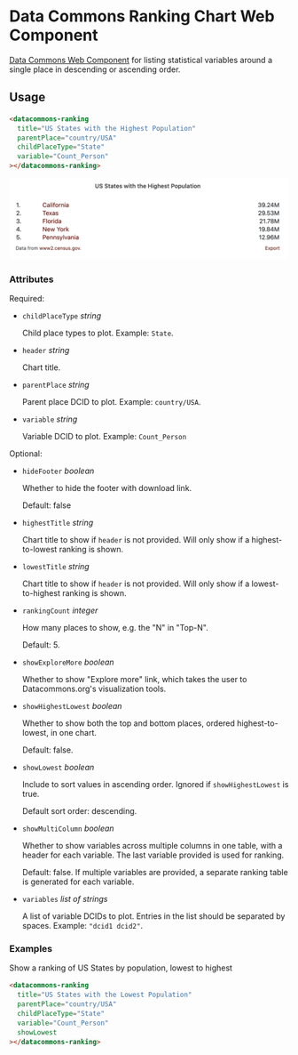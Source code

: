 # Data Commons Ranking Chart Web Component

[Data Commons Web Component](../../README.md) for listing statistical variables around a single place in descending or ascending order.

## Usage

```html
<datacommons-ranking
  title="US States with the Highest Population"
  parentPlace="country/USA"
  childPlaceType="State"
  variable="Count_Person"
></datacommons-ranking>
```

<img src="../assets/ranking.png" width="620"/>

### Attributes

Required:

- `childPlaceType` _string_

  Child place types to plot. Example: `State`.

- `header` _string_

  Chart title.

- `parentPlace` _string_

  Parent place DCID to plot. Example: `country/USA`.

- `variable` _string_

  Variable DCID to plot. Example: `Count_Person`

Optional:

- `hideFooter` _boolean_
  
  Whether to hide the footer with download link.

  Default: false

- `highestTitle` _string_
  
  Chart title to show if `header` is not provided. Will only show if a
  highest-to-lowest ranking is shown.

- `lowestTitle` _string_

  Chart title to show if `header` is not provided. Will only show if a
  lowest-to-highest ranking is shown.

- `rankingCount` _integer_
  
  How many places to show, e.g. the "N" in "Top-N".

  Default: 5.

- `showExploreMore` _boolean_

  Whether to show "Explore more" link, which takes the user to Datacommons.org's visualization tools.

- `showHighestLowest` _boolean_

  Whether to show both the top and bottom places, ordered highest-to-lowest, in one chart.

  Default: false.

- `showLowest` _boolean_

  Include to sort values in ascending order. Ignored if `showHighestLowest` is true.

  Default sort order: descending.

- `showMultiColumn` _boolean_

  Whether to show variables across multiple columns in one table, with a header for each variable. The last variable provided is used for ranking.

  Default: false. If multiple variables are provided, a separate ranking table is generated for each variable.

- `variables` _list of strings_

  A list of variable DCIDs to plot. Entries in the list should be separated by spaces. Example: `"dcid1 dcid2"`.

### Examples

Show a ranking of US States by population, lowest to highest

```html
<datacommons-ranking
  title="US States with the Lowest Population"
  parentPlace="country/USA"
  childPlaceType="State"
  variable="Count_Person"
  showLowest
></datacommons-ranking>
```
